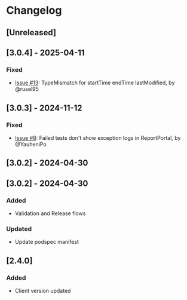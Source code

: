 # Changelog

## [Unreleased]

## [3.0.4] - 2025-04-11
### Fixed
- [Issue #13](https://github.com/reportportal/agent-swift-XCTest/issues/13): TypeMismatch for startTime endTime lastModified, by @rusel95

## [3.0.3] - 2024-11-12
### Fixed
- [Issue #8](https://github.com/reportportal/agent-swift-XCTest/issues/8): Failed tests don't show exception logs in ReportPortal, by @YauheniPo

## [3.0.2] - 2024-04-30

## [3.0.2] - 2024-04-30

### Added
- Validation and Release flows

### Updated
- Update podspec manifest

## [2.4.0]
### Added
- Client version updated
